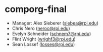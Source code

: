 # comporg-final

- Manager: Alex Sieberer ([siebea@rpi.edu](mailto:siebea@rpi.edi))
- Chris Nero ([neroc@rpi.edu](mailto:neroc@rpi.edu))
- Evelyn Schneider ([schnem7@rpi.edu](mailto:schnem7@rpi.edu))
- Flint Wright (wrighf3@rpi.edu)
- Sean Lossef (losses@rpi.edu)

